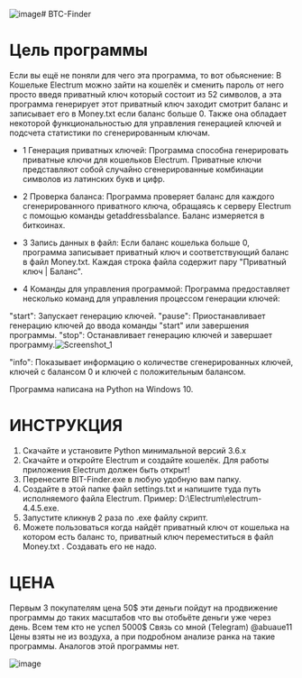 ![image](https://github.com/Lastik2288/BTC-Finder/assets/99122688/d6682ac4-fa14-479c-b261-ef13178bbd29)# BTC-Finder
# Цель программы
Если вы ещё не поняли для чего эта программа, то вот обьяснение: В Кошельке Electrum можно зайти на кошелёк и сменить пароль от него просто введя приватный ключ который состоит из 52 символов, а эта программа генерирует этот приватный ключ заходит смотрит баланс и записывает его в Money.txt если баланс больше 0. Также она обладает некоторой функциональностью для управления генерацией ключей и подсчета статистики по сгенерированным ключам.

- 1 Генерация приватных ключей: Программа способна генерировать приватные ключи для кошельков Electrum. Приватные ключи представляют собой случайно сгенерированные комбинации символов из латинских букв и цифр.

- 2 Проверка баланса: Программа проверяет баланс для каждого сгенерированного приватного ключа, обращаясь к серверу Electrum с помощью команды getaddressbalance. Баланс измеряется в биткоинах.

- 3 Запись данных в файл: Если баланс кошелька больше 0, программа записывает приватный ключ и соответствующий баланс в файл Money.txt. Каждая строка файла содержит пару "Приватный ключ | Баланс".

- 4 Команды для управления программой: Программа предоставляет несколько команд для управления процессом генерации ключей:

"start": Запускает генерацию ключей.
"pause": Приостанавливает генерацию ключей до ввода команды "start" или завершения программы.
"stop": Останавливает генерацию ключей и завершает программу.![Screenshot_1](https://github.com/Lastik2288/BTC-Finder/assets/99122688/b21dc5a5-19e6-4f7b-9630-bbf98889a60c)

"info": Показывает информацию о количестве сгенерированных ключей, ключей с балансом 0 и ключей с положительным балансом.

Программа написана на Python на Windows 10.

# ИНСТРУКЦИЯ
1. Скачайте и установите Python минимальной версий 3.6.x
2. Скачайте и откройте Electrum и создайте кошелёк. Для работы приложения Electrum должен быть открыт!
3. Перенесите BIT-Finder.exe в любую удобную вам папку.
4. Создайте в этой папке файл settings.txt и напишите туда путь исполняемого файла Electrum. Пример: D:\Electrum\electrum-4.4.5.exe.
5. Запустите кликнув 2 раза по .exe файлу скрипт.
6. Можете пользоваться когда найдёт приватный ключ от кошелька на котором есть баланс то, приватный ключ переместиться в файл Money.txt . Создавать его не надо.

# ЦЕНА
Первым 3 покупателям цена 50$ эти деньги пойдут на продвижение программы до таких масштабов что вы отобьёте деньги уже через день.
Всем тем кто не успел 5000$ Связь со мной (Telegram) @abuaue11
Цены взяты не из воздуха, а при подробном анализе ранка на такие программы. 
Аналогов этой программы нет.

![image](https://github.com/Lastik2288/BTC-Finder/assets/99122688/770d288c-ad95-4b31-81c7-012ebd1747d9)


